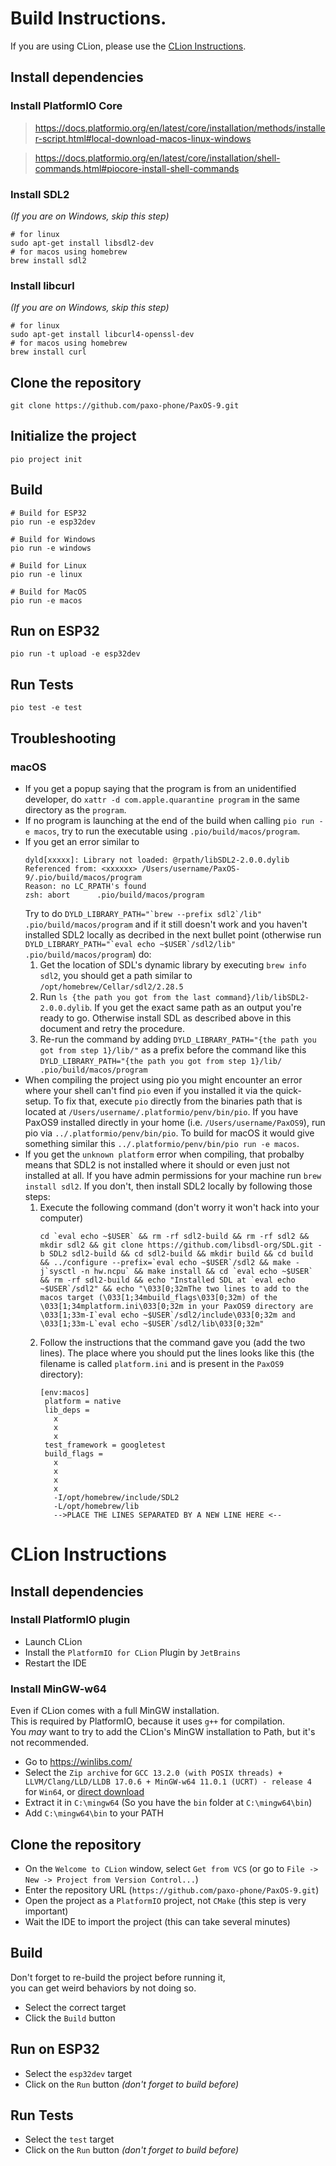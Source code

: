 # Build Instructions.

If you are using CLion, please use the [CLion Instructions](#clion-instructions).

## Install dependencies

### Install PlatformIO Core

> https://docs.platformio.org/en/latest/core/installation/methods/installer-script.html#local-download-macos-linux-windows

> https://docs.platformio.org/en/latest/core/installation/shell-commands.html#piocore-install-shell-commands

### Install SDL2

_(If you are on Windows, skip this step)_


```shell
# for linux
sudo apt-get install libsdl2-dev
# for macos using homebrew
brew install sdl2
```

### Install libcurl

_(If you are on Windows, skip this step)_


```shell
# for linux
sudo apt-get install libcurl4-openssl-dev
# for macos using homebrew
brew install curl
```

## Clone the repository

```shell
git clone https://github.com/paxo-phone/PaxOS-9.git
```

## Initialize the project

```shell
pio project init
```

## Build

```shell
# Build for ESP32
pio run -e esp32dev

# Build for Windows
pio run -e windows

# Build for Linux
pio run -e linux

# Build for MacOS
pio run -e macos
```

## Run on ESP32

```shell
pio run -t upload -e esp32dev
```

## Run Tests

```shell
pio test -e test
```

## Troubleshooting

### macOS
- If you get a popup saying that the program is from an unidentified developer, do `xattr -d com.apple.quarantine program` in the same directory as the `program`.
- If no program is launching at the end of the build when calling `pio run -e macos`, try to run the executable using `.pio/build/macos/program`.
- If you get an error similar to
  ```
  dyld[xxxxx]: Library not loaded: @rpath/libSDL2-2.0.0.dylib
  Referenced from: <xxxxxx> /Users/username/PaxOS-9/.pio/build/macos/program
  Reason: no LC_RPATH's found
  zsh: abort      .pio/build/macos/program
  ```
  Try to do ```DYLD_LIBRARY_PATH="`brew --prefix sdl2`/lib" .pio/build/macos/program``` and if it still doesn't work and you haven't installed SDL2 locally as decribed in the next bullet point (otherwise run ```DYLD_LIBRARY_PATH="`eval echo ~$USER`/sdl2/lib" .pio/build/macos/program```) do:
  1. Get the location of SDL's dynamic library by executing `brew info sdl2`, you should get a path similar to `/opt/homebrew/Cellar/sdl2/2.28.5`
  2. Run `ls {the path you got from the last command}/lib/libSDL2-2.0.0.dylib`. If you get the exact same path as an output you're ready to go. Otherwise install SDL as described above in this document and retry the procedure.
  3. Re-run the command by adding `DYLD_LIBRARY_PATH="{the path you got from step 1}/lib/"` as a prefix before the command like this `DYLD_LIBRARY_PATH="{the path you got from step 1}/lib/ .pio/build/macos/program`
- When compiling the project using pio you might encounter an error where your shell can't find `pio` even if you installed it via the quick-setup. To fix that, execute `pio` directly from the binaries path that is located at `/Users/username/.platformio/penv/bin/pio`. If you have PaxOS9 installed directly in your home (i.e. `/Users/username/PaxOS9`), run pio via `../.platformio/penv/bin/pio`. To build for macOS it would give something similar this `../.platformio/penv/bin/pio run -e macos`.
- If you get the `unknown platform` error when compiling, that probalby means that SDL2 is not installed where it should or even just not installed at all. If you have admin permissions for your machine run `brew install sdl2`. If you don't, then install SDL2 locally by following those steps:
  1. Execute the following command (don't worry it won't hack into your computer)
     ```
     cd `eval echo ~$USER` && rm -rf sdl2-build && rm -rf sdl2 && mkdir sdl2 && git clone https://github.com/libsdl-org/SDL.git -b SDL2 sdl2-build && cd sdl2-build && mkdir build && cd build && ../configure --prefix=`eval echo ~$USER`/sdl2 && make -j`sysctl -n hw.ncpu` && make install && cd `eval echo ~$USER` && rm -rf sdl2-build && echo "Installed SDL at `eval echo ~$USER`/sdl2" && echo "\033[0;32mThe two lines to add to the macos target (\033[1;34mbuild_flags\033[0;32m) of the \033[1;34mplatform.ini\033[0;32m in your PaxOS9 directory are \033[1;33m-I`eval echo ~$USER`/sdl2/include\033[0;32m and \033[1;33m-L`eval echo ~$USER`/sdl2/lib\033[0;32m"
     ```
  2. Follow the instructions that the command gave you (add the two lines). The place where you should put the lines looks like this (the filename is called `platform.ini` and is present in the `PaxOS9` directory):
     ```
     [env:macos]
      platform = native
      lib_deps = 
      	x
      	x
      	x
      test_framework = googletest
      build_flags = 
      	x
      	x
      	x
      	x
      	-I/opt/homebrew/include/SDL2
      	-L/opt/homebrew/lib
      	-->PLACE THE LINES SEPARATED BY A NEW LINE HERE <--
     ```

# CLion Instructions

## Install dependencies

### Install PlatformIO plugin

* Launch CLion
* Install the ``PlatformIO for CLion`` Plugin by ``JetBrains``
* Restart the IDE

### Install MinGW-w64

Even if CLion comes with a full MinGW installation.\
This is required by PlatformIO, because it uses ``g++`` for compilation.\
You _may_ want to try to add the CLion's MinGW installation to Path, but it's not recommended.

* Go to https://winlibs.com/
* Select the ``Zip archive`` for ``GCC 13.2.0 (with POSIX threads) + LLVM/Clang/LLD/LLDB 17.0.6 + MinGW-w64 11.0.1 (UCRT) - release 4`` for ``Win64``, or [direct download](https://github.com/brechtsanders/winlibs_mingw/releases/download/13.2.0posix-17.0.6-11.0.1-ucrt-r4/winlibs-x86_64-posix-seh-gcc-13.2.0-llvm-17.0.6-mingw-w64ucrt-11.0.1-r4.zip)
* Extract it in ``C:\mingw64`` (So you have the ``bin`` folder at ``C:\mingw64\bin``)
* Add ``C:\mingw64\bin`` to your PATH

## Clone the repository

* On the ``Welcome to CLion`` window, select ``Get from VCS`` (or go to ``File -> New -> Project from Version Control...``)
* Enter the repository URL (``https://github.com/paxo-phone/PaxOS-9.git``)
* Open the project as a ``PlatformIO`` project, not ``CMake`` (this step is very important)
* Wait the IDE to import the project (this can take several minutes)

## Build

Don't forget to re-build the project before running it,\
you can get weird behaviors by not doing so.

* Select the correct target
* Click the ``Build`` button

## Run on ESP32

* Select the ``esp32dev`` target
* Click on the ``Run`` button _(don't forget to build before)_

## Run Tests

* Select the ``test`` target
* Click on the ``Run`` button _(don't forget to build before)_

